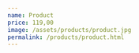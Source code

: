 ```yaml
---
name: Product
price: 119,00
image: /assets/products/product.jpg
permalink: /products/product.html
---
```

